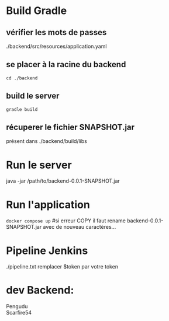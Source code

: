 # Build Gradle
## vérifier les mots de passes
./backend/src/resources/application.yaml

## se placer à la racine du backend
```cd ./backend```

## build le server
```gradle build```
## récuperer le fichier SNAPSHOT.jar
présent dans ./backend/build/libs

# Run le server
java -jar /path/to/backend-0.0.1-SNAPSHOT.jar


# Run l'application
```docker compose up```
#si erreur COPY
il faut rename backend-0.0.1-SNAPSHOT.jar avec de nouveau caractères...  

# Pipeline Jenkins
./pipeline.txt
remplacer $token par votre token
# dev Backend:
Pengudu  
Scarfire54

